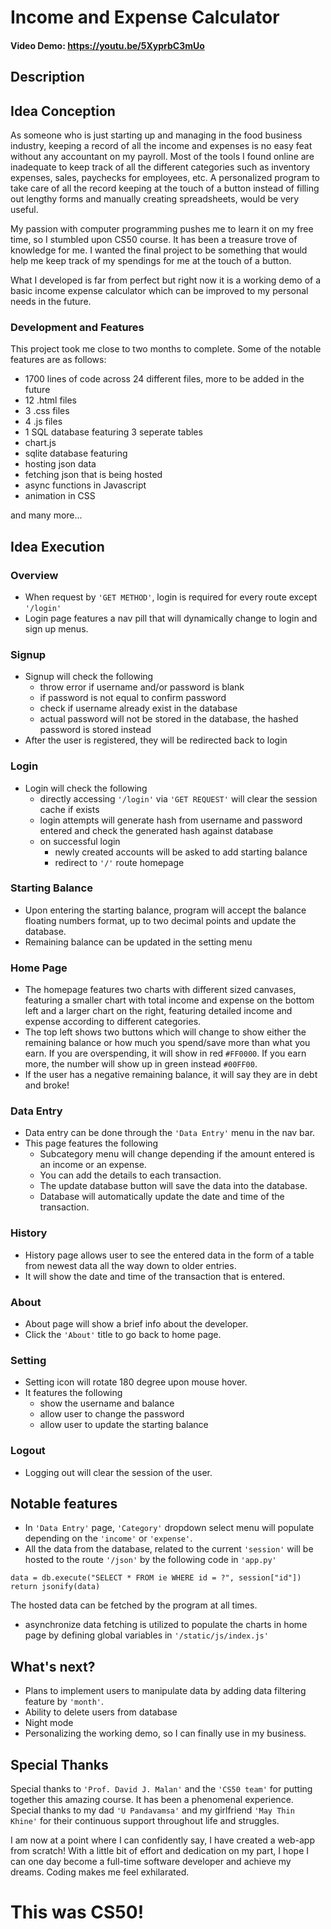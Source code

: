 # Income and Expense Calculator
#### Video Demo:  https://youtu.be/5XyprbC3mUo
## Description

## Idea Conception
As someone who is just starting up and managing in the food business industry, keeping a record of all the income and expenses is no easy feat without any accountant on my payroll. Most of the tools I found online are inadequate to keep track of all the different categories such as inventory expenses, sales, paychecks for employees, etc. A personalized program to take care of all the record keeping at the touch of a button instead of filling out lengthy forms and manually creating spreadsheets, would be very useful.

My passion with computer programming pushes me to learn it on my free time, so I stumbled upon CS50 course. It has been a treasure trove of knowledge for me. I wanted the final project to be something that would help me keep track of my spendings for me at the touch of a button.

What I developed is far from perfect but right now it is a working demo of a basic income expense calculator which can be improved to my personal needs in the future.

### Development and Features
This project took me close to two months to complete. Some of the notable features are as follows:
* 1700 lines of code across 24 different files, more to be added in the future
* 12 .html files
* 3  .css files
* 4  .js files
* 1   SQL database featuring 3 seperate tables
* chart.js
* sqlite database featuring
* hosting json data
* fetching json that is being hosted
* async functions in Javascript
* animation in CSS

and many more...

## Idea Execution

### Overview

* When request by ```'GET METHOD'```, login is required for every route except ```'/login'```
* Login page features a nav pill that will dynamically change to login and sign up menus.

### Signup
* Signup will check the following
  * throw error if username and/or password is blank
  * if password is not equal to confirm password
  * check if username already exist in the database
  * actual password will not be stored in the database, the hashed password is stored instead
* After the user is registered, they will be redirected back to login

### Login
* Login will check the following
  * directly accessing ```'/login'``` via ```'GET REQUEST'``` will clear the session cache if exists
  * login attempts will generate hash from username and password entered and check the generated hash against database
  * on successful login
    * newly created accounts will be asked to add starting balance
    * redirect to ```'/'``` route homepage

### Starting Balance
* Upon entering the starting balance, program will accept the balance floating numbers format, up to two decimal points and update the database.
* Remaining balance can be updated in the setting menu

### Home Page
* The homepage features two charts with different sized canvases, featuring a smaller chart with total income and expense on the bottom left and a larger chart on the right, featuring detailed income and expense according to different categories.
* The top left shows two buttons which will change to show either the remaining balance or how much you spend/save more than what you earn. If you are overspending, it will show in red `#FF0000`. If you earn more, the number will show up in green instead `#00FF00`.
* If the user has a negative remaining balance, it will say they are in debt and broke!

### Data Entry
* Data entry can be done through the ```'Data Entry'``` menu in the nav bar.
* This page features the following
  * Subcategory menu will change depending if the amount entered is an income or an expense.
  * You can add the details to each transaction.
  * The update database button will save the data into the database.
  * Database will automatically update the date and time of the transaction.

### History
* History page allows user to see the entered data in the form of a table from newest data all the way down to older entries.
* It will show the date and time of the transaction that is entered.

### About
* About page will show a brief info about the developer.
* Click the ```'About'``` title to go back to home page.

### Setting
* Setting icon will rotate 180 degree upon mouse hover.
* It features the following
  * show the username and balance
  * allow user to change the password
  * allow user to update the starting balance

### Logout
* Logging out will clear the session of the user.

## Notable features
* In ```'Data Entry'``` page, ```'Category'``` dropdown select menu will populate depending on the ```'income'``` or ```'expense'```.
* All the data from the database, related to the current ```'session'``` will be hosted to the route ```'/json'``` by the following code in ```'app.py'```
```
data = db.execute("SELECT * FROM ie WHERE id = ?", session["id"])
return jsonify(data)
```
 The hosted data can be fetched by the program at all times.
* asynchronize data fetching is utilized to populate the charts in home page by defining global variables in ```'/static/js/index.js'```

## What's next?
* Plans to implement users to manipulate data by adding data filtering feature by ```'month'```.
* Ability to delete users from database
* Night mode
* Personalizing the working demo, so I can finally use in my business.

## Special Thanks
Special thanks to ```'Prof. David J. Malan'``` and the ```'CS50 team'``` for putting together this amazing course. It has been a phenomenal experience. Special thanks to my dad ```'U Pandavamsa'``` and my girlfriend ```'May Thin Khine'``` for their continuous support throughout life and struggles.

I am now at a point where I can confidently say, I have created a web-app from scratch!
With a little bit of effort and dedication on my part, I hope I can one day become a full-time software developer and achieve my dreams. Coding makes me feel exhilarated.

# This was CS50!
